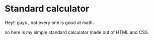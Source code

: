 # Standard calculator

Hey!! guys , not every one is good at math. 

so here is my simple standard calculator made out of HTML and CSS.
